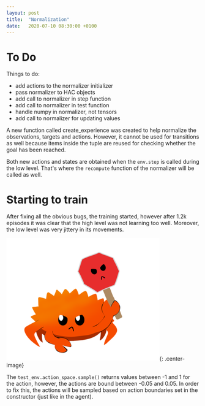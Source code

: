 ```yaml
---
layout: post
title:  "Normalization"
date:   2020-07-10 08:30:00 +0100
---
```

# To Do

Things to do:
- add actions to the normalizer initializer
- pass normalizer to HAC objects
- add call to normalizer in step function
- add call to normalizer in test function
- handle numpy in normalizer, not tensors
- add call to normalizer for updating values

A new function called create_experience was created to help normalize the observations, targets and actions. However, it cannot be used for transitions as well because items inside the tuple are reused for checking whether the goal has been reached.

Both new actions and states are obtained when the `env.step` is called during the low level. That's where the `recompute` function of the normalizer will be called as well.

# Starting to train

After fixing all the obvious bugs, the training started, however after 1.2k episodes it was clear that the high level was not learning too well. Moreover, the low level was very jittery in its movements.

![Bug found](/assets/Common/bug-stop.png){: .center-image}

The `test_env.action_space.sample()` returns values between -1 and 1 for the action, however, the actions are bound between -0.05 and 0.05. In order to fix this, the actions will be sampled based on action boundaries set in the constructor (just like in the agent).